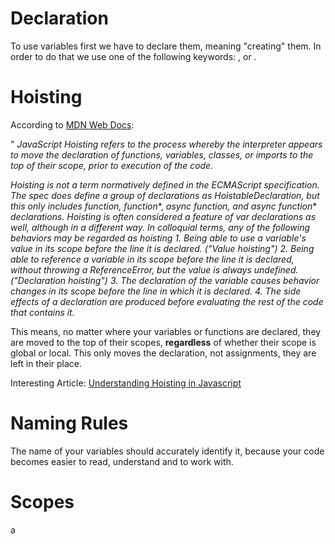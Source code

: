# Declaration
To use variables first we have to declare them, meaning "creating" them. In order to do that we use one of the following keywords: <const>, <let> or <var>.


# Hoisting
According to [MDN Web Docs](https://developer.mozilla.org/en-US/docs/Glossary/Hoisting):

"  *JavaScript Hoisting refers to the process whereby the interpreter appears to move the declaration of functions, variables, classes, or imports to the top of their scope, prior to execution of the code.*

*Hoisting is not a term normatively defined in the ECMAScript specification. The spec does define a group of declarations as HoistableDeclaration, but this only includes function, function**, *async function, and async function** *declarations. Hoisting is often considered a feature of var declarations as well, although in a different way. In colloquial terms, any of the following behaviors may be regarded as hoisting*
*1. Being able to use a variable's value in its scope before the line it is declared. ("Value hoisting")*
*2. Being able to reference a variable in its scope before the line it is declared, without throwing a ReferenceError, but the value is always undefined. ("Declaration hoisting")*
*3. The declaration of the variable causes behavior changes in its scope before the line in which it is declared.*
*4. The side effects of a declaration are produced before evaluating the rest of the code that contains it.*

This means, no matter where your variables or functions are declared, they are moved to the top of their scopes, **regardless** of whether their scope is global or local. This only moves the declaration, not assignments, they are left in their place.

Interesting Article: [Understanding Hoisting in Javascript](https://www.digitalocean.com/community/tutorials/understanding-hoisting-in-javascript) 

# Naming Rules
The name of your variables should accurately identify it, because your code becomes easier to read, understand and to work with.

# Scopes
a
